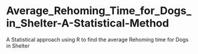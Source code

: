 # Average_Rehoming_Time_for_Dogs_in_Shelter-A-Statistical-Method
A Statistical approach using R to find the average Rehoming time for Dogs in Shelter
